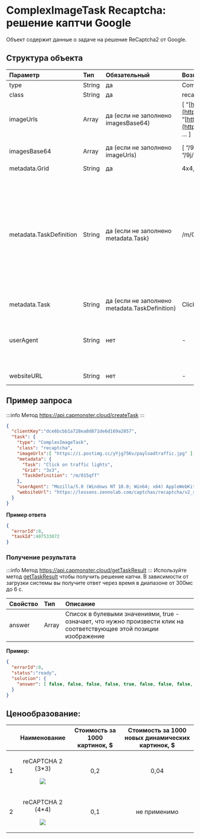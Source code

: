 ﻿---
sidebar_position: 7
sidebar_label: ReСaptcha ComplexImage
---

# ComplexImageTask Recaptcha: решение каптчи Google
Объект содержит данные о задаче на решение ReCaptcha2 от Google.

## **Структура объекта**

|**Параметр**|**Тип**|**Обязательный**|**Возможные значения**|**Описание**|
| :- | :- | :- | :- | :- |
|type|String|да|ComplexImageTask|Определяет тип объекта задачи|
|class|String|да|recaptcha|Определяет класс объекта задачи|
|imageUrls|Array|да (если не заполнено imagesBase64)|[ “[https://i.postimg.cc/yYjg75Kv/img1.jpg](https://i.postimg.cc/yYjg75Kv/payloadtraffic.jpg)”, “[https://i.postimg.cc/yYjg75Kv/img2.jpg](https://i.postimg.cc/yYjg75Kv/payloadtraffic.jpg)”, … ]|Список с адресами изображений. Максимум один url на запрос!|
|imagesBase64|Array|да (если не заполнено imageUrls)|[ “/9j/4AAQSkZJRgABAQEAAAAAAAD…”, “/9j/4AAQSkZJRgABAQEAAAAAAAD…”, … ]|Список с изображениями в формате base64. Максимум один элемент на запрос!|
|metadata.Grid|String|да|4x4, 3x3, 1x1|Размер сетки с изображениями|
|metadata.TaskDefinition|String|да (если не заполнено metadata.Task)|/m/015qff и другие|<p>Техническое значение, определяющее тип задания</p><p>**Как получить TaskDefinition**</p><p>Данные можно найти в ответах на запросы "/recaptcha/{recaptchaApi}/reload” или "/recaptcha/{recaptchaApi}/userverify", где recaptchaApi - это "enterprise" или "api2" в зависимости от типа Recaptcha. В ответе лежит json, в котором можно взять список TaskDefinition-ов для подгруженных капч.</p>|
|metadata.Task|String|да (если не заполнено metadata.TaskDefinition)|Click on traffic lights и другие|Текст задания (на английском)|
|userAgent|String|нет|-|User-Agent браузера, используемый при загрузке изображений, если были переданы ссылки в imageUrls. Необходимо использовать подпись современного браузера, иначе Google будет возвращать ошибку, требуя обновить браузер.|
|websiteURL|String|нет|-|Адрес страницы на которой решается каптча|

## **Пример запроса**

:::info Метод
<https://api.capmonster.cloud/createTask>
:::
```json
{
  "clientKey":"dce6bcbb1a728ea8d871de6d169a2057",
  "task": {
    "type": "ComplexImageTask",
    "class": "recaptcha",
    "imageUrls":[ "https://i.postimg.cc/yYjg75Kv/payloadtraffic.jpg" ],
    "metadata": {
      "Task": "Click on traffic lights",
      "Grid": "3x3",
      "TaskDefinition": "/m/015qff"
    },
    "userAgent": "Mozilla/5.0 (Windows NT 10.0; Win64; x64) AppleWebKit/537.36 (KHTML, like Gecko) Chrome/103.0.0.0 Safari/537.36.",
    "websiteUrl": "https://lessons.zennolab.com/captchas/recaptcha/v2_simple.php?level=middle"
  }
}
```



**Пример ответа**
```json
{
  "errorId":0,
  "taskId":407533072
}
```
### **Получение результата**
:::info Метод
<https://api.capmonster.cloud/getTaskResult>
:::
Используйте метод [getTaskResult](https://capmonster.atlassian.net/wiki/spaces/APIS/pages/557078/getTaskResult) чтобы получить решение капчи. В зависимости от загрузки системы вы получите ответ через время в диапазоне от 300мс до 6 с.

|**Свойство**|**Тип**|**Описание**|
| :- | :- | :- |
|answer|Array|Список в булевыми значениями, true - означает, что нужно произвести клик на соответствующее этой позиции изображение|

**Пример:**
```json
{
  "errorId":0,
  "status":"ready",
  "solution": {
    "answer": [ false, false, false, false, true, false, false, false, false ]
  }
}
```

## **Ценообразование**: 

||**Наименование**|**Стоимость за 1000 картинок, $**|**Стоимость за 1000 новых динамических картинок, $**|
| :-: | :-: | :-: | :-: |
|1|<p>reCAPTCHA 2 (3\*3)</p><p>![](Aspose.Words.3eba36bc-cab6-486e-9e8f-1e38b225e806.001.png)</p><p></p>|0,2|0,04 |
|2|<p>reCAPTCHA 2 (4\*4)</p><p>![](Aspose.Words.3eba36bc-cab6-486e-9e8f-1e38b225e806.002.png)</p>|0,1|не применимо |

